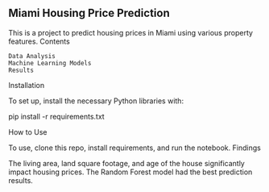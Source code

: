 ## Miami Housing Price Prediction

This is a project to predict housing prices in Miami using various property features.
Contents

    Data Analysis
    Machine Learning Models
    Results

Installation

To set up, install the necessary Python libraries with:

pip install -r requirements.txt

How to Use

To use, clone this repo, install requirements, and run the notebook.
Findings

The living area, land square footage, and age of the house significantly impact housing prices. The Random Forest model had the best prediction results.
